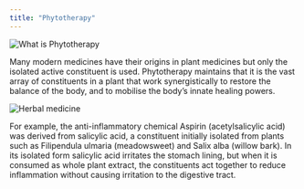 ```yaml
---
title: "Phytotherapy"
---
```


![What is Phytotherapy](/images/what_is_phytotherapy.jpg)

Many modern medicines have their origins in plant medicines but only the isolated
active constituent is used. Phytotherapy maintains that it is the vast array of constituents in a plant that work synergistically to restore the balance of the body, and to mobilise the body’s innate healing powers.

![Herbal medicine](/images/herbal_medicine.jpg)


For example, the anti-inflammatory chemical Aspirin (acetylsalicylic acid)
was derived from salicylic acid, a constituent initially isolated from plants such as Filipendula ulmaria (meadowsweet) and Salix alba (willow bark). In its isolated form salicylic acid irritates the stomach lining, but when it is consumed as whole plant extract, the constituents act together to reduce inflammation without causing irritation to the digestive tract.


